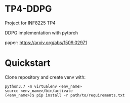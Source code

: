 # TP4-DDPG
Project for INF8225 TP4

DDPG implementation with pytorch

paper: https://arxiv.org/abs/1509.02971


# Quickstart
Clone repository and create venv with:
```
python3.7 -m virtualenv <env_name>
source <env_name>/bin/activate
(<env_name>)$ pip install -r path/to/requirements.txt
```
